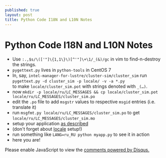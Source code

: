 ```yaml
---
published: true
layout: post
title: Python Code I18N and L10N Notes
---
```

# Python Code I18N and L10N Notes

- Use `:.,$s/\(['"]\{1,1\}\)[^'"]\+\1/_(&)/gc` in vim to find-n-destroy the strings.
- `pygettext.py` lives in `python-tools` in CentOS 7
- In, say, `intel-manager-for-lustre/cluster-sim/cluster_sim` run  
`pygettext.py -d cluster_sim -p locale/ -v -a *.py`  
to make `locale/cluster_sim.pot` with strings denoted with `_(…)`.
- now `mkdir -p locale/ru/LC_MESSAGES && cp locale/cluster_sim.pot locale/ru/LC_MESSAGES/cluster_sim.po`
- edit the `.po` file to add `msgstr` values to respective `msgid` entries (i.e. translate it)
- run `msgfmt.py locale/ru/LC_MESSAGES/cluster_sim.po` to get `locale/ru/LC_MESSAGES/cluster_sim.mo`
- setup your application [as described](https://docs.python.org/2/library/gettext.html)
- (don't forget about [locale](https://docs.python.org/2/library/locale.html) setup!)
- run something like `LANG=ru_RU python myapp.py` to see it in action
- here you are!

<div id="disqus_thread"></div>
<script>

/**
*  RECOMMENDED CONFIGURATION VARIABLES: EDIT AND UNCOMMENT THE SECTION BELOW TO INSERT DYNAMIC VALUES FROM YOUR PLATFORM OR CMS.
*  LEARN WHY DEFINING THESE VARIABLES IS IMPORTANT: https://disqus.com/admin/universalcode/#configuration-variables*/
/*
var disqus_config = function () {
this.page.url = PAGE_URL;  // Replace PAGE_URL with your page's canonical URL variable
this.page.identifier = PAGE_IDENTIFIER; // Replace PAGE_IDENTIFIER with your page's unique identifier variable
};
*/
(function() { // DON'T EDIT BELOW THIS LINE
var d = document, s = d.createElement('script');
s.src = '//jn0.disqus.com/embed.js';
s.setAttribute('data-timestamp', +new Date());
(d.head || d.body).appendChild(s);
})();
</script>
<noscript>Please enable JavaScript to view the <a href="https://disqus.com/?ref_noscript">comments powered by Disqus.</a></noscript>
